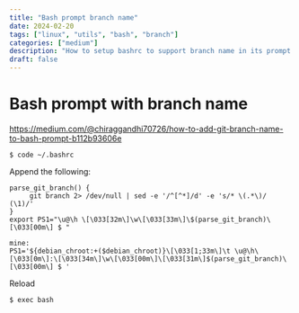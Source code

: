 ```yaml
---
title: "Bash prompt branch name"
date: 2024-02-20
tags: ["linux", "utils", "bash", "branch"]
categories: ["medium"]
description: "How to setup bashrc to support branch name in its prompt."
draft: false
---
```


# Bash prompt with branch name

https://medium.com/@chiraggandhi70726/how-to-add-git-branch-name-to-bash-prompt-b112b93606e

```shell
$ code ~/.bashrc
```

Append the following:
```shell
parse_git_branch() {
     git branch 2> /dev/null | sed -e '/^[^*]/d' -e 's/* \(.*\)/ (\1)/'
}
export PS1="\u@\h \[\033[32m\]\w\[\033[33m\]\$(parse_git_branch)\[\033[00m\] $ "

mine:
PS1='${debian_chroot:+($debian_chroot)}\[\033[1;33m\]\t \u@\h\[\033[0m\]:\[\033[34m\]\w\[\033[00m\]\[\033[31m\]$(parse_git_branch)\[\033[00m\] $ '
```

Reload
```shell
$ exec bash
```
